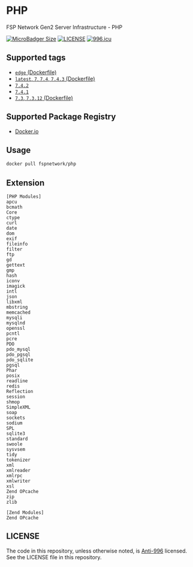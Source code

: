# PHP

FSP Network Gen2 Server Infrastructure - PHP

[![MicroBadger Size](https://img.shields.io/microbadger/image-size/fspnetwork/php.svg?style=flat-square)](https://microbadger.com/#/images/fspnetwork/php)
[![LICENSE](https://img.shields.io/badge/license-Anti%20996-blue.svg?style=flat-square)](https://github.com/996icu/996.ICU/blob/master/LICENSE)
[![996.icu](https://img.shields.io/badge/link-996.icu-red.svg?style=flat-square)](https://996.icu)

## Supported tags

- [`edge` (Dockerfile)](https://github.com/FSPNET/PHP/blob/master/Dockerfile)
- [`latest`, `7`, `7.4`, `7.4.3` (Dockerfile)](https://github.com/FSPNET/PHP/tree/7.4.3/Dockerfile)
- [`7.4.2`](https://github.com/FSPNET/PHP/tree/7.4.2/Dockerfile)
- [`7.4.1`](https://github.com/FSPNET/PHP/tree/7.4.1/Dockerfile)
- [`7.3`, `7.3.12` (Dockerfile)](https://github.com/FSPNET/PHP/tree/7.3.12/Dockerfile)

## Supported Package Registry

- [Docker.io](https://hub.docker.com/r/fspnetwork/php/)

## Usage

```bash
docker pull fspnetwork/php
```

## Extension

```
[PHP Modules]
apcu
bcmath
Core
ctype
curl
date
dom
exif
fileinfo
filter
ftp
gd
gettext
gmp
hash
iconv
imagick
intl
json
libxml
mbstring
memcached
mysqli
mysqlnd
openssl
pcntl
pcre
PDO
pdo_mysql
pdo_pgsql
pdo_sqlite
pgsql
Phar
posix
readline
redis
Reflection
session
shmop
SimpleXML
soap
sockets
sodium
SPL
sqlite3
standard
swoole
sysvsem
tidy
tokenizer
xml
xmlreader
xmlrpc
xmlwriter
xsl
Zend OPcache
zip
zlib

[Zend Modules]
Zend OPcache
```

## LICENSE

The code in this repository, unless otherwise noted, is [Anti-996](LICENSE) licensed. See the LICENSE file in this repository.
